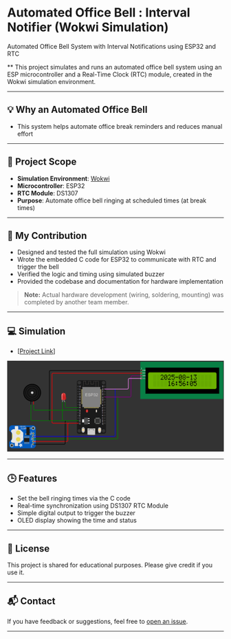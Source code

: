 # Automated Office Bell : Interval Notifier (Wokwi Simulation)

Automated Office Bell System with Interval Notifications using ESP32 and RTC

** This project simulates and runs an automated office bell system using an ESP microcontroller and a Real-Time Clock (RTC) module, created in the Wokwi simulation environment.

---

## 💡 Why an Automated Office Bell

- This system helps automate office break reminders and reduces manual effort

---

## 🔧 Project Scope

- **Simulation Environment**: [Wokwi](https://wokwi.com)
- **Microcontroller**: ESP32
- **RTC Module**: DS1307
- **Purpose**: Automate office bell ringing at scheduled times (at break times)

---
  
## 📌 My Contribution

- Designed and tested the full simulation using Wokwi
- Wrote the embedded C code for ESP32 to communicate with RTC and trigger the bell
- Verified the logic and timing using simulated buzzer
- Provided the codebase and documentation for hardware implementation
> **Note:** Actual hardware development (wiring, soldering, mounting) was completed by another team member.

---

## 💻 Simulation

- [[Project Link](https://wokwi.com/projects/392309446866052097)]

![Wokwi Circuit Screenshot](wokwi_bell.png)

---

## 🕒 Features

- Set the bell ringing times via the C code
- Real-time synchronization using DS1307 RTC Module
- Simple digital output to trigger the buzzer
- OLED display showing the time and status

---

## 📄 License
This project is shared for educational purposes. Please give credit if you use it.

---

## 📬 Contact
If you have feedback or suggestions, feel free to [open an issue](https://github.com).

---
